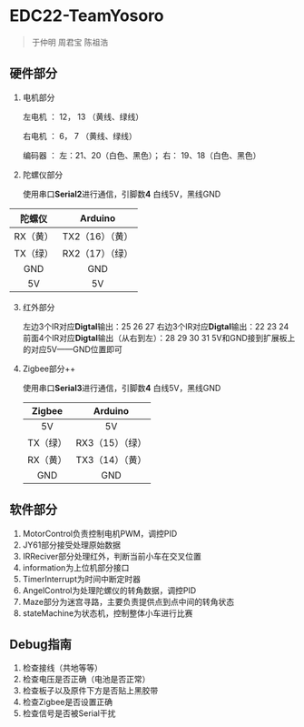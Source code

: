 # EDC22-TeamYosoro
> 于仲明  周君宝  陈祖浩 

## 硬件部分
1. 电机部分

   左电机 ： 12， 13 （黄线、绿线）

   右电机 ： 6， 7 （黄线、绿线）

   编码器 ： 左：21、20（白色、黑色）； 右： 19、18（白色、黑色）

2. 陀螺仪部分

   使用串口**Serial2**进行通信，引脚数**4**
   白线5V，黑线GND
   
|  陀螺仪  |     Arduino     |
| :------: | :-------------: |
| RX（黄） | TX2（16）（黄） |
| TX（绿） | RX2（17）（绿） |
|   GND    |       GND       |
|    5V    |       5V        |
   
3. 红外部分

   左边3个IR对应**Digtal**输出：25 26 27
   右边3个IR对应**Digtal**输出：22 23 24
   前面4个IR对应**Digtal**输出（从右到左）：28 29 30 31
   5V和GND接到扩展板上的对应5V——GND位置即可

4. Zigbee部分++

    使用串口**Serial3**进行通信，引脚数**4**
    白线5V，黑线GND
   
   |  Zigbee  |     Arduino     |
   | :------: | :-------------: |
   |    5V    |       5V        |
   | TX（绿） | RX3（15）（绿） |
   | RX（黄） | TX3（14）（黄） |
   |   GND    |       GND       |
   
## 软件部分
1. MotorControl负责控制电机PWM，调控PID
2. JY61部分接受处理原始数据
3. IRReciver部分处理红外，判断当前小车在交叉位置
4. information为上位机部分接口
5. TimerInterrupt为时间中断定时器
6. AngelControl为处理陀螺仪的转角数据，调控PID
7. Maze部分为迷宫寻路，主要负责提供点到点中间的转角状态
8. stateMachine为状态机，控制整体小车进行比赛

## Debug指南
1. 检查接线（共地等等）
2. 检查电压是否正确（电池是否正常）
3. 检查板子以及原件下方是否贴上黑胶带
4. 检查Zigbee是否设置正确
5. 检查信号是否被Serial干扰
